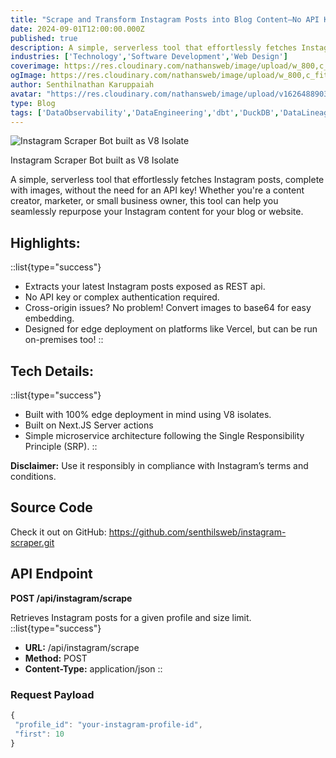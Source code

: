 ```yaml
---
title: "Scrape and Transform Instagram Posts into Blog Content—No API Key Needed"
date: 2024-09-01T12:00:00.000Z
published: true
description: A simple, serverless tool that effortlessly fetches Instagram posts, complete with images, without the need for an API key! Whether you're a content creator, marketer, or small business owner, this tool can help you seamlessly repurpose your Instagram content for your blog or website.
industries: ['Technology','Software Development','Web Design']
coverimage: https://res.cloudinary.com/nathansweb/image/upload/w_800,c_fit,l_text:Arial_60_bold:Scrape%20and%20Transform%20Instagram%20Posts%20into%20Blog%20Content-No%20API%20Key%20Needed,g_north_east,x_30,y_40/v1711924071/senthilsweb-scl-card-template_cyxogj.webp
ogImage: https://res.cloudinary.com/nathansweb/image/upload/w_800,c_fit,l_text:Arial_60_bold:Scrape%20and%20Transform%20Instagram%20Posts%20into%20Blog%20Content-No%20API%20Key%20Needed,g_north_east,x_30,y_40/v1711924071/senthilsweb-scl-card-template_cyxogj.webp
author: Senthilnathan Karuppaiah
avatar: "https://res.cloudinary.com/nathansweb/image/upload/v1626488903/profile/Senthil-profile-picture-01_al07i5.jpg"
type: Blog
tags: ['DataObservability','DataEngineering','dbt','DuckDB','DataLineage','Analytics','DataLake','BusinessMetadataManagement','Vue.js','Nuxt.js','Open Source','Web Development','Low Code Platform']
---
```

![Instagram Scraper Bot built as V8 Isolate](https://media.licdn.com/dms/image/v2/D4E12AQEUH-Ub9jU0yw/article-cover_image-shrink_720_1280/article-cover_image-shrink_720_1280/0/1725208447630?e=1733961600&v=beta&t=5Y8Eix41TsvxMTyCErvJa8nDJ1TSzqqW_ggTdGSkdhw)
<div class="relative flex items-center">Instagram Scraper Bot built as V8 Isolate</div>

A simple, serverless tool that effortlessly fetches Instagram posts, complete with images, without the need for an API key! Whether you're a content creator, marketer, or small business owner, this tool can help you seamlessly repurpose your Instagram content for your blog or website.

## Highlights:
::list{type="success"}
- Extracts your latest Instagram posts exposed as REST api.
- No API key or complex authentication required.
- Cross-origin issues? No problem! Convert images to base64 for easy embedding.
- Designed for edge deployment on platforms like Vercel, but can be run on-premises too!
:: 

## Tech Details:
::list{type="success"}
- Built with 100% edge deployment in mind using V8 isolates.
- Built on Next.JS Server actions
- Simple microservice architecture following the Single Responsibility Principle (SRP).
::

**Disclaimer:** Use it responsibly in compliance with Instagram’s terms and conditions.

## Source Code

Check it out on GitHub: https://github.com/senthilsweb/instagram-scraper.git


## API Endpoint

**POST /api/instagram/scrape**

Retrieves Instagram posts for a given profile and size limit.
::list{type="success"}
- **URL:** /api/instagram/scrape
- **Method:** POST
- **Content-Type:** application/json
::

### Request Payload

```javascript
{
 "profile_id": "your-instagram-profile-id",
 "first": 10
}
```